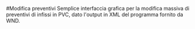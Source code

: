 #Modifica preventivi
Semplice interfaccia grafica per la modifica massiva di preventivi di infissi in PVC, dato l'output in XML del programma fornito da WND.